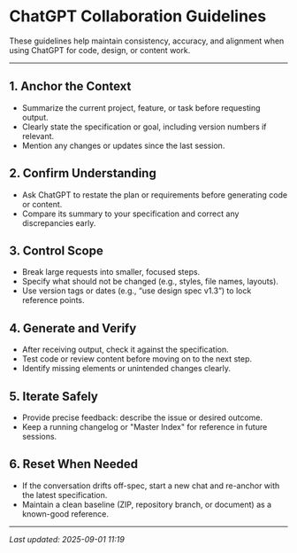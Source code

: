 # ChatGPT Collaboration Guidelines

These guidelines help maintain consistency, accuracy, and alignment when using ChatGPT for code, design, or content work.

---

## 1. Anchor the Context
- Summarize the current project, feature, or task before requesting output.
- Clearly state the specification or goal, including version numbers if relevant.
- Mention any changes or updates since the last session.

## 2. Confirm Understanding
- Ask ChatGPT to restate the plan or requirements before generating code or content.
- Compare its summary to your specification and correct any discrepancies early.

## 3. Control Scope
- Break large requests into smaller, focused steps.
- Specify what should not be changed (e.g., styles, file names, layouts).
- Use version tags or dates (e.g., “use design spec v1.3”) to lock reference points.

## 4. Generate and Verify
- After receiving output, check it against the specification.
- Test code or review content before moving on to the next step.
- Identify missing elements or unintended changes clearly.

## 5. Iterate Safely
- Provide precise feedback: describe the issue or desired outcome.
- Keep a running changelog or "Master Index" for reference in future sessions.

## 6. Reset When Needed
- If the conversation drifts off-spec, start a new chat and re-anchor with the latest specification.
- Maintain a clean baseline (ZIP, repository branch, or document) as a known-good reference.

---

_Last updated: 2025-09-01 11:19_
